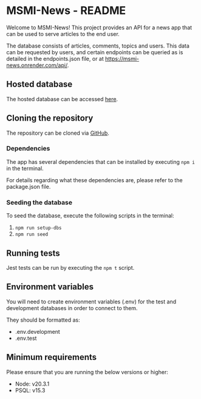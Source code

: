 # MSMI-News - README

Welcome to MSMI-News! This project provides an API for a news app that can be used to serve articles to the end user.

The database consists of articles, comments, topics and users. This data can be requested by users, and certain endpoints can be queried as is detailed in the endpoints.json file, or at https://msmi-news.onrender.com/api/.

## Hosted database

The hosted database can be accessed [here](https://msmi-news.onrender.com/api/).

## Cloning the repository

The repository can be cloned via [GitHub](https://github.com/msmi1433/nc-news-project).

### Dependencies

The app has several dependencies that can be installed by executing `npm i` in the terminal.

For details regarding what these dependencies are, please refer to the package.json file.

### Seeding the database

To seed the database, execute the following scripts in the terminal:

1. `npm run setup-dbs`
2. `npm run seed`

## Running tests

Jest tests can be run by executing the `npm t` script.

## Environment variables

You will need to create environment variables (.env) for the test and development databases in order to connect to them.

They should be formatted as:

- .env.development
- .env.test

## Minimum requirements

Please ensure that you are running the below versions or higher:

- Node: v20.3.1
- PSQL: v15.3
